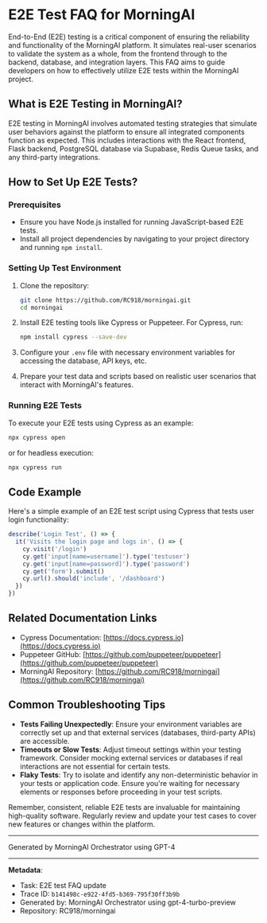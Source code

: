# E2E Test FAQ for MorningAI

End-to-End (E2E) testing is a critical component of ensuring the reliability and functionality of the MorningAI platform. It simulates real-user scenarios to validate the system as a whole, from the frontend through to the backend, database, and integration layers. This FAQ aims to guide developers on how to effectively utilize E2E tests within the MorningAI project.

## What is E2E Testing in MorningAI?

E2E testing in MorningAI involves automated testing strategies that simulate user behaviors against the platform to ensure all integrated components function as expected. This includes interactions with the React frontend, Flask backend, PostgreSQL database via Supabase, Redis Queue tasks, and any third-party integrations.

## How to Set Up E2E Tests?

### Prerequisites

- Ensure you have Node.js installed for running JavaScript-based E2E tests.
- Install all project dependencies by navigating to your project directory and running `npm install`.

### Setting Up Test Environment

1. Clone the repository:
   ```bash
   git clone https://github.com/RC918/morningai.git
   cd morningai
   ```

2. Install E2E testing tools like Cypress or Puppeteer. For Cypress, run:
   ```bash
   npm install cypress --save-dev
   ```

3. Configure your `.env` file with necessary environment variables for accessing the database, API keys, etc.

4. Prepare your test data and scripts based on realistic user scenarios that interact with MorningAI's features.

### Running E2E Tests

To execute your E2E tests using Cypress as an example:

```bash
npx cypress open
```
or for headless execution:
```bash
npx cypress run
```

## Code Example

Here's a simple example of an E2E test script using Cypress that tests user login functionality:

```javascript
describe('Login Test', () => {
  it('Visits the login page and logs in', () => {
    cy.visit('/login')
    cy.get('input[name=username]').type('testuser')
    cy.get('input[name=password]').type('password')
    cy.get('form').submit()
    cy.url().should('include', '/dashboard')
  })
})
```

## Related Documentation Links

- Cypress Documentation: [https://docs.cypress.io](https://docs.cypress.io)
- Puppeteer GitHub: [https://github.com/puppeteer/puppeteer](https://github.com/puppeteer/puppeteer)
- MorningAI Repository: [https://github.com/RC918/morningai](https://github.com/RC918/morningai)

## Common Troubleshooting Tips

- **Tests Failing Unexpectedly**: Ensure your environment variables are correctly set up and that external services (databases, third-party APIs) are accessible.
- **Timeouts or Slow Tests**: Adjust timeout settings within your testing framework. Consider mocking external services or databases if real interactions are not essential for certain tests.
- **Flaky Tests**: Try to isolate and identify any non-deterministic behavior in your tests or application code. Ensure you're waiting for necessary elements or responses before proceeding in your test scripts.

Remember, consistent, reliable E2E tests are invaluable for maintaining high-quality software. Regularly review and update your test cases to cover new features or changes within the platform.

---
Generated by MorningAI Orchestrator using GPT-4

---

**Metadata**:
- Task: E2E test FAQ update
- Trace ID: `b141498c-e922-4fd5-b369-795f30ff3b9b`
- Generated by: MorningAI Orchestrator using gpt-4-turbo-preview
- Repository: RC918/morningai
